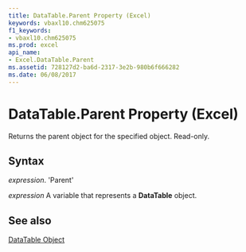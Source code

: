 ```yaml
---
title: DataTable.Parent Property (Excel)
keywords: vbaxl10.chm625075
f1_keywords:
- vbaxl10.chm625075
ms.prod: excel
api_name:
- Excel.DataTable.Parent
ms.assetid: 728127d2-ba6d-2317-3e2b-980b6f666282
ms.date: 06/08/2017
---
```



# DataTable.Parent Property (Excel)

Returns the parent object for the specified object. Read-only.


## Syntax

 _expression_. 'Parent'

 _expression_ A variable that represents a **DataTable** object.


## See also


[DataTable Object](Excel.DataTable(objec).md)

